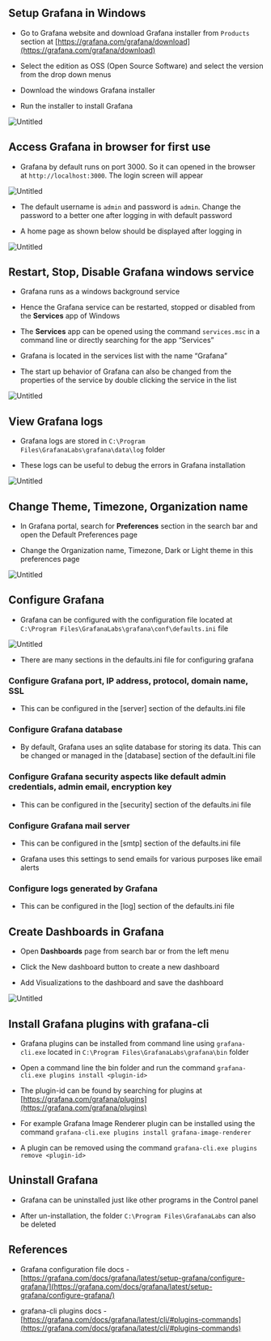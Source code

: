 
  

## Setup Grafana in Windows

  

- Go to Grafana website and download Grafana installer from `Products` section at [https://grafana.com/grafana/download](https://grafana.com/grafana/download)

- Select the edition as OSS (Open Source Software) and select the version from the drop down menus

- Download the windows Grafana installer

- Run the installer to install Grafana

  

![Untitled](https://prod-files-secure.s3.us-west-2.amazonaws.com/e2127588-bc2c-4960-9072-182c822d4772/503ec3a9-35de-45f7-a785-633b9fb26c22/Untitled.png)

  

## Access Grafana in browser for first use

  

- Grafana by default runs on port 3000. So it can opened in the browser at `http://localhost:3000`. The login screen will appear

  

![Untitled](https://prod-files-secure.s3.us-west-2.amazonaws.com/e2127588-bc2c-4960-9072-182c822d4772/244e74d3-8a17-44ae-835b-e96f7073b8f8/Untitled.png)

  

- The default username is `admin` and password is `admin`. Change the password to a better one after logging in with default password

- A home page as shown below should be displayed after logging in

  

![Untitled](https://prod-files-secure.s3.us-west-2.amazonaws.com/e2127588-bc2c-4960-9072-182c822d4772/d863c1fd-3554-443a-b6ab-f3466222a929/Untitled.png)

  

## Restart, Stop, Disable Grafana windows service

  

- Grafana runs as a windows background service

- Hence the Grafana service can be restarted, stopped or disabled from the **Services** app of Windows

- The **Services** app can be opened using the command `services.msc` in a command line or directly searching for the app “Services”

- Grafana is located in the services list with the name “Grafana”

- The start up behavior of Grafana can also be changed from the properties of the service by double clicking the service in the list

  

![Untitled](https://prod-files-secure.s3.us-west-2.amazonaws.com/e2127588-bc2c-4960-9072-182c822d4772/d6c77114-bfd6-4aca-b09b-08468a21df8f/Untitled.png)

  

## View Grafana logs

  

- Grafana logs are stored in `C:\Program Files\GrafanaLabs\grafana\data\log` folder

- These logs can be useful to debug the errors in Grafana installation

  

![Untitled](https://prod-files-secure.s3.us-west-2.amazonaws.com/e2127588-bc2c-4960-9072-182c822d4772/dd4350fc-e49a-4a52-b232-58484a9d6d97/Untitled.png)

  

## Change Theme, Timezone, Organization name

  

- In Grafana portal, search for **Preferences** section in the search bar and open the Default Preferences page

- Change the Organization name, Timezone, Dark or Light theme in this preferences page

  

![Untitled](https://prod-files-secure.s3.us-west-2.amazonaws.com/e2127588-bc2c-4960-9072-182c822d4772/0d618758-7165-417c-b802-4e0ae16f8fa1/Untitled.png)

  

## Configure Grafana

  

- Grafana can be configured with the configuration file located at `C:\Program Files\GrafanaLabs\grafana\conf\defaults.ini` file

  

![Untitled](https://prod-files-secure.s3.us-west-2.amazonaws.com/e2127588-bc2c-4960-9072-182c822d4772/0668247b-7cf5-4e53-8e02-4fd35bfac622/Untitled.png)

  

- There are many sections in the defaults.ini file for configuring grafana

### Configure Grafana port, IP address, protocol, domain name, SSL

- This can be configured in the [server] section of the defaults.ini file

### Configure Grafana database

- By default, Grafana uses an sqlite database for storing its data. This can be changed or managed in the [database] section of the default.ini file

### Configure Grafana security aspects like default admin credentials, admin email, encryption key

- This can be configured in the [security] section of the defaults.ini file

### Configure Grafana mail server

- This can be configured in the [smtp] section of the defaults.ini file

- Grafana uses this settings to send emails for various purposes like email alerts

### Configure logs generated by Grafana

- This can be configured in the [log] section of the defaults.ini file

  

## Create Dashboards in Grafana

  

- Open **Dashboards** page from search bar or from the left menu

- Click the New dashboard button to create a new dashboard

- Add Visualizations to the dashboard and save the dashboard

  

![Untitled](https://prod-files-secure.s3.us-west-2.amazonaws.com/e2127588-bc2c-4960-9072-182c822d4772/b1aff598-1205-4315-90f0-f802410afb51/Untitled.png)

  

## Install Grafana plugins with grafana-cli

  

- Grafana plugins can be installed from command line using `grafana-cli.exe` located in `C:\Program Files\GrafanaLabs\grafana\bin` folder

- Open a command line the bin folder and run the command `grafana-cli.exe plugins install <plugin-id>`

- The plugin-id can be found by searching for plugins at [https://grafana.com/grafana/plugins](https://grafana.com/grafana/plugins)

- For example Grafana Image Renderer plugin can be installed using the command `grafana-cli.exe plugins install grafana-image-renderer`

- A plugin can be removed using the command `grafana-cli.exe plugins remove <plugin-id>`

  

## Uninstall Grafana

  

- Grafana can be uninstalled just like other programs in the Control panel

- After un-installation, the folder `C:\Program Files\GrafanaLabs` can also be deleted

  

## References

  

- Grafana configuration file docs - [https://grafana.com/docs/grafana/latest/setup-grafana/configure-grafana/](https://grafana.com/docs/grafana/latest/setup-grafana/configure-grafana/)

- grafana-cli plugins docs - [https://grafana.com/docs/grafana/latest/cli/#plugins-commands](https://grafana.com/docs/grafana/latest/cli/#plugins-commands)
<!--stackedit_data:
eyJoaXN0b3J5IjpbLTY5NTEyMTUzM119
-->